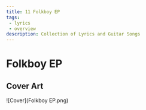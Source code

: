 ```yaml
---
title: 11 Folkboy EP
tags: 
 - lyrics
 - overview
description: Collection of Lyrics and Guitar Songs
---
```


# Folkboy EP

## Cover Art

![Cover](Folkboy EP.png)
